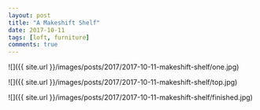 ```yaml
---
layout: post
title: "A Makeshift Shelf"
date: 2017-10-11
tags: [loft, furniture]
comments: true
---
```

![]({{ site.url }}/images/posts/2017/2017-10-11-makeshift-shelf/one.jpg)

![]({{ site.url }}/images/posts/2017/2017-10-11-makeshift-shelf/top.jpg)

![]({{ site.url }}/images/posts/2017/2017-10-11-makeshift-shelf/finished.jpg)

